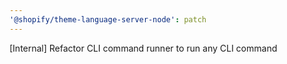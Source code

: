 ```yaml
---
'@shopify/theme-language-server-node': patch
---
```


[Internal] Refactor CLI command runner to run any CLI command
